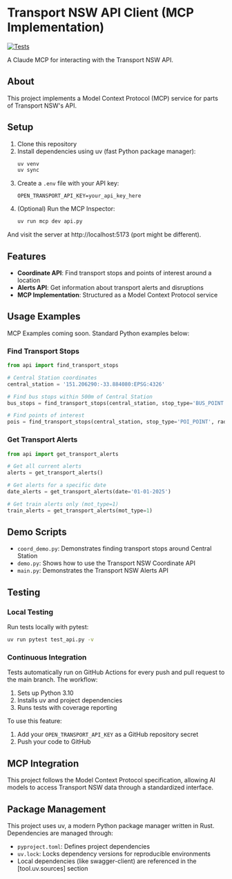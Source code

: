 # Transport NSW API Client (MCP Implementation)

[![Tests](https://github.com/danhussey/transportnsw-mcp/actions/workflows/tests.yml/badge.svg)](https://github.com/danhussey/transportnsw-mcp/actions/workflows/tests.yml)

A Claude MCP for interacting with the Transport NSW API.

## About

This project implements a Model Context Protocol (MCP) service for parts of Transport NSW's API.

## Setup

1. Clone this repository
2. Install dependencies using uv (fast Python package manager):
   ```bash
   uv venv
   uv sync
   ```
3. Create a `.env` file with your API key:
   ```
   OPEN_TRANSPORT_API_KEY=your_api_key_here
   ```
4. (Optional) Run the MCP Inspector:
   ```bash
   uv run mcp dev api.py
   ```
And visit the server at http://localhost:5173 (port might be different).

## Features

- **Coordinate API**: Find transport stops and points of interest around a location
- **Alerts API**: Get information about transport alerts and disruptions
- **MCP Implementation**: Structured as a Model Context Protocol service

## Usage Examples

MCP Examples coming soon. Standard Python examples below:

### Find Transport Stops

```python
from api import find_transport_stops

# Central Station coordinates
central_station = '151.206290:-33.884080:EPSG:4326'

# Find bus stops within 500m of Central Station
bus_stops = find_transport_stops(central_station, stop_type='BUS_POINT', radius=500)

# Find points of interest
pois = find_transport_stops(central_station, stop_type='POI_POINT', radius=500)
```

### Get Transport Alerts

```python
from api import get_transport_alerts

# Get all current alerts
alerts = get_transport_alerts()

# Get alerts for a specific date
date_alerts = get_transport_alerts(date='01-01-2025')

# Get train alerts only (mot_type=1)
train_alerts = get_transport_alerts(mot_type=1)
```

## Demo Scripts

- `coord_demo.py`: Demonstrates finding transport stops around Central Station
- `demo.py`: Shows how to use the Transport NSW Coordinate API
- `main.py`: Demonstrates the Transport NSW Alerts API

## Testing

### Local Testing

Run tests locally with pytest:

```bash
uv run pytest test_api.py -v
```

### Continuous Integration

Tests automatically run on GitHub Actions for every push and pull request to the main branch. The workflow:

1. Sets up Python 3.10
2. Installs uv and project dependencies
3. Runs tests with coverage reporting

To use this feature:

1. Add your `OPEN_TRANSPORT_API_KEY` as a GitHub repository secret
2. Push your code to GitHub

## MCP Integration

This project follows the Model Context Protocol specification, allowing AI models to access Transport NSW data through a standardized interface.

## Package Management

This project uses uv, a modern Python package manager written in Rust. Dependencies are managed through:

- `pyproject.toml`: Defines project dependencies
- `uv.lock`: Locks dependency versions for reproducible environments
- Local dependencies (like swagger-client) are referenced in the [tool.uv.sources] section